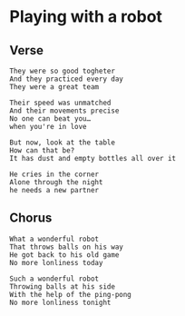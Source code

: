 Playing with a robot
====================


Verse
-----
    They were so good togheter
    And they practiced every day
    They were a great team

    Their speed was unmatched
    And their movements precise
    No one can beat you…
    when you're in love

    But now, look at the table
    How can that be?
    It has dust and empty bottles all over it

    He cries in the corner
    Alone through the night
    he needs a new partner

Chorus
------
    What a wonderful robot
    That throws balls on his way
    He got back to his old game
    No more lonliness today

    Such a wonderful robot
    Throwing balls at his side
    With the help of the ping-pong
    No more lonliness tonight
